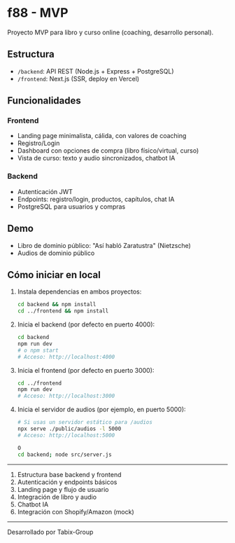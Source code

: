 # f88 - MVP

Proyecto MVP para libro y curso online (coaching, desarrollo personal).

## Estructura

- `/backend`: API REST (Node.js + Express + PostgreSQL)
- `/frontend`: Next.js (SSR, deploy en Vercel)

## Funcionalidades

### Frontend
- Landing page minimalista, cálida, con valores de coaching
- Registro/Login
- Dashboard con opciones de compra (libro físico/virtual, curso)
- Vista de curso: texto y audio sincronizados, chatbot IA

### Backend
- Autenticación JWT
- Endpoints: registro/login, productos, capítulos, chat IA
- PostgreSQL para usuarios y compras

## Demo
- Libro de dominio público: "Así habló Zaratustra" (Nietzsche)
- Audios de dominio público

## Cómo iniciar en local

1. Instala dependencias en ambos proyectos:
   ```bash
   cd backend && npm install
   cd ../frontend && npm install
   ```

2. Inicia el backend (por defecto en puerto 4000):
   ```bash
   cd backend
   npm run dev
   # o npm start
   # Acceso: http://localhost:4000
   ```

3. Inicia el frontend (por defecto en puerto 3000):
   ```bash
   cd ../frontend
   npm run dev
   # Acceso: http://localhost:3000
   ```

4. Inicia el servidor de audios (por ejemplo, en puerto 5000):
   ```bash
   # Si usas un servidor estático para /audios
   npx serve ./public/audios -l 5000
   # Acceso: http://localhost:5000

   O
   cd backend; node src/server.js
   ```

---
1. Estructura base backend y frontend
2. Autenticación y endpoints básicos
3. Landing page y flujo de usuario
4. Integración de libro y audio
5. Chatbot IA
6. Integración con Shopify/Amazon (mock)

---

Desarrollado por Tabix-Group
